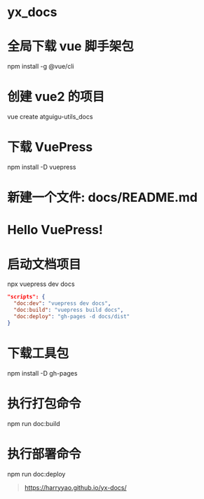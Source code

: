 # yx_docs

# 全局下载 vue 脚手架包
npm install -g @vue/cli
# 创建 vue2 的项目
vue create atguigu-utils_docs


# 下载 VuePress
npm install -D vuepress

# 新建一个文件: docs/README.md
# Hello VuePress!

# 启动文档项目
npx vuepress dev docs

```json
"scripts": {
  "doc:dev": "vuepress dev docs",
  "doc:build": "vuepress build docs",
  "doc:deploy": "gh-pages -d docs/dist"
}
```


# 下载工具包
npm install -D gh-pages
# 执行打包命令
npm run doc:build
# 执行部署命令
npm run doc:deploy


> https://harryyao.github.io/yx-docs/
